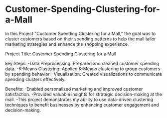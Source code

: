 # Customer-Spending-Clustering-for-a-Mall
In this Project "Customer Spending Clustering for a Mall," the goal was to cluster customers based on their spending patterns to help the mall tailor marketing strategies and enhance the shopping experience.

Project Title: Customer Spending Clustering for a Mall

key Steps:
-Data Preprocessing: Prepared and cleaned customer spending data.
-K-Means Clustering: Applied K-Means clustering to group customers by spending behavior.
-Visualization: Created visualizations to communicate spending clusters effectively.


Benefits:
-Enabled personalized marketing and improved customer satisfaction.
-Provided valuable insights for strategic decision-making at the mall.
-This project demonstrates my ability to use data-driven clustering techniques to benefit businesses by enhancing customer engagement and decision-making.
